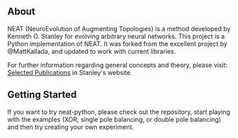 ## About ##

NEAT (NeuroEvolution of Augmenting Topologies) is a method developed by Kenneth O. Stanley for evolving arbitrary neural networks. This project is a Python implementation of NEAT.  It was forked from the excellent project by @MattKallada, and updated to work with current libraries.

For further information regarding general concepts and theory, please visit: [Selected Publications](http://www.cs.ucf.edu/~kstanley/#publications) in Stanley's website.

## Getting Started ##

If you want to try neat-python, please check out the repository, start playing with the examples (XOR, single pole balancing, or double pole balancing) and then try creating your own experiment.
